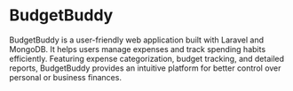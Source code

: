 # BudgetBuddy
BudgetBuddy is a user-friendly web application built with Laravel and MongoDB. It helps users manage expenses and track spending habits efficiently. Featuring expense categorization, budget tracking, and detailed reports, BudgetBuddy provides an intuitive platform for better control over personal or business finances.
